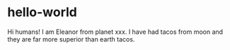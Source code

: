 # hello-world

Hi humans!
I am Eleanor from planet xxx. I have had tacos from moon and they are far more superior than earth tacos.
